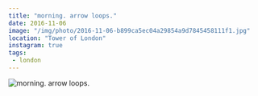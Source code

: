 ```yaml
---
title: "morning. arrow loops."
date: 2016-11-06
image: "/img/photo/2016-11-06-b899ca5ec04a29854a9d7845458111f1.jpg"
location: "Tower of London"
instagram: true
tags:
 - london
---
```


![morning. arrow loops.](/img/photo/2016-11-06-b899ca5ec04a29854a9d7845458111f1.jpg)
